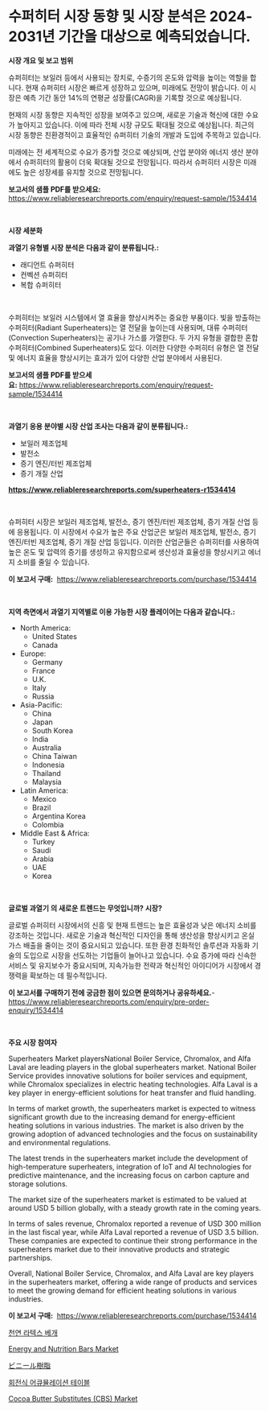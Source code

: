 <p><h1>수퍼히터 시장 동향 및 시장 분석은 2024-2031년 기간을 대상으로 예측되었습니다.</h1></p><p><strong>시장 개요 및 보고 범위</strong></p>
<p><p>슈퍼히터는 보일러 등에서 사용되는 장치로, 수증기의 온도와 압력을 높이는 역할을 합니다. 현재 슈퍼히터 시장은 빠르게 성장하고 있으며, 미래에도 전망이 밝습니다. 이 시장은 예측 기간 동안 14%의 연평균 성장률(CAGR)을 기록할 것으로 예상됩니다.</p><p>현재의 시장 동향은 지속적인 성장을 보여주고 있으며, 새로운 기술과 혁신에 대한 수요가 높아지고 있습니다. 이에 따라 전체 시장 규모도 확대될 것으로 예상됩니다. 최근의 시장 동향은 친환경적이고 효율적인 슈퍼히터 기술의 개발과 도입에 주목하고 있습니다.</p><p>미래에는 전 세계적으로 수요가 증가할 것으로 예상되며, 산업 분야와 에너지 생산 분야에서 슈퍼히터의 활용이 더욱 확대될 것으로 전망됩니다. 따라서 슈퍼히터 시장은 미래에도 높은 성장세를 유지할 것으로 전망됩니다.</p></p>
<p><strong>보고서의 샘플 PDF를 받으세요:</strong> <a href="https://www.reliableresearchreports.com/enquiry/request-sample/1534414">https://www.reliableresearchreports.com/enquiry/request-sample/1534414</a></p>
<p>&nbsp;</p>
<p><strong>시장 세분화</strong></p>
<p><strong>과열기 유형별 시장 분석은 다음과 같이 분류됩니다.:</strong></p>
<p><ul><li>래디언트 슈퍼히터</li><li>컨벡션 슈퍼히터</li><li>복합 슈퍼히터</li></ul></p>
<p>&nbsp;</p>
<p><p>수퍼히터는 보일러 시스템에서 열 효율을 향상시켜주는 중요한 부품이다. 빛을 방출하는 수퍼히터(Radiant Superheaters)는 열 전달을 높이는데 사용되며, 대류 수퍼히터(Convection Superheaters)는 공기나 가스를 가열한다. 두 가지 유형을 결합한 혼합 수퍼히터(Combined Superheaters)도 있다. 이러한 다양한 수퍼히터 유형은 열 전달 및 에너지 효율을 향상시키는 효과가 있어 다양한 산업 분야에서 사용된다.</p></p>
<p><strong>보고서의 샘플 PDF를 받으세요:</strong>&nbsp;<a href="https://www.reliableresearchreports.com/enquiry/request-sample/1534414">https://www.reliableresearchreports.com/enquiry/request-sample/1534414</a></p>
<p>&nbsp;</p>
<p><strong> 과열기 응용 분야별 시장 산업 조사는 다음과 같이 분류됩니다.:</strong></p>
<p><ul><li>보일러 제조업체</li><li>발전소</li><li>증기 엔진/터빈 제조업체</li><li>증기 개질 산업</li></ul></p>
<p><strong><a href="https://www.reliableresearchreports.com/superheaters-r1534414">https://www.reliableresearchreports.com/superheaters-r1534414</a></strong></p>
<p>&nbsp;</p>
<p><p>슈퍼히터 시장은 보일러 제조업체, 발전소, 증기 엔진/터빈 제조업체, 증기 개질 산업 등에 응용됩니다. 이 시장에서 수요가 높은 주요 산업군은 보일러 제조업체, 발전소, 증기 엔진/터빈 제조업체, 증기 개질 산업 등입니다. 이러한 산업군들은 슈퍼히터를 사용하여 높은 온도 및 압력의 증기를 생성하고 유지함으로써 생산성과 효율성을 향상시키고 에너지 소비를 줄일 수 있습니다.</p></p>
<p><strong>이 보고서 구매:</strong>&nbsp; <a href="https://www.reliableresearchreports.com/purchase/1534414">https://www.reliableresearchreports.com/purchase/1534414</a></p>
<p>&nbsp;</p>
<p><strong>지역 측면에서 과열기 지역별로 이용 가능한 시장 플레이어는 다음과 같습니다.:</strong></p>
<p><ul>
    <li>
        North America:
        <ul>
            <li>United States</li>
            <li>Canada</li>
        </ul>
    </li>
    <li>
        Europe:
        <ul>
            <li>Germany</li>
            <li>France</li>
            <li>U.K.</li>
            <li>Italy</li>
            <li>Russia</li>
        </ul>
    </li>
    <li>
        Asia-Pacific:
        <ul>
            <li>China</li>
            <li>Japan</li>
            <li>South Korea</li>
            <li>India</li>
            <li>Australia</li>
            <li>China Taiwan</li>
            <li>Indonesia</li>
            <li>Thailand</li>
            <li>Malaysia</li>
        </ul>
    </li>
    <li>
        Latin America:
        <ul>
            <li>Mexico</li>
            <li>Brazil</li>
            <li>Argentina Korea</li>
            <li>Colombia</li>
        </ul>
    </li>
    <li>
        Middle East & Africa:
        <ul>
            <li>Turkey</li>
            <li>Saudi</li>
            <li>Arabia</li>
            <li>UAE</li>
            <li>Korea</li>
        </ul>
    </li>
    </ul></p>
<p>&nbsp;</p>
<p><strong>글로벌 과열기 의 새로운 트렌드는 무엇입니까? 시장?</strong></p>
<p><p>글로벌 슈퍼히터 시장에서의 신흥 및 현재 트렌드는 높은 효율성과 낮은 에너지 소비를 강조하는 것입니다. 새로운 기술과 혁신적인 디자인을 통해 생산성을 향상시키고 온실 가스 배출을 줄이는 것이 중요시되고 있습니다. 또한 환경 친화적인 솔루션과 자동화 기술의 도입으로 시장을 선도하는 기업들이 늘어나고 있습니다. 수요 증가에 따라 신속한 서비스 및 유지보수가 중요시되며, 지속가능한 전략과 혁신적인 아이디어가 시장에서 경쟁력을 확보하는 데 필수적입니다.</p></p>
<p><strong>이 보고서를 구매하기 전에 궁금한 점이 있으면 문의하거나 공유하세요.</strong>- <a href="https://www.reliableresearchreports.com/enquiry/pre-order-enquiry/1534414">https://www.reliableresearchreports.com/enquiry/pre-order-enquiry/1534414</a></p>
<p>&nbsp;</p>
<p><strong>주요 시장 참여자</strong></p>
<p><p>Superheaters Market playersNational Boiler Service, Chromalox, and Alfa Laval are leading players in the global superheaters market. National Boiler Service provides innovative solutions for boiler services and equipment, while Chromalox specializes in electric heating technologies. Alfa Laval is a key player in energy-efficient solutions for heat transfer and fluid handling.</p><p>In terms of market growth, the superheaters market is expected to witness significant growth due to the increasing demand for energy-efficient heating solutions in various industries. The market is also driven by the growing adoption of advanced technologies and the focus on sustainability and environmental regulations.</p><p>The latest trends in the superheaters market include the development of high-temperature superheaters, integration of IoT and AI technologies for predictive maintenance, and the increasing focus on carbon capture and storage solutions.</p><p>The market size of the superheaters market is estimated to be valued at around USD 5 billion globally, with a steady growth rate in the coming years.</p><p>In terms of sales revenue, Chromalox reported a revenue of USD 300 million in the last fiscal year, while Alfa Laval reported a revenue of USD 3.5 billion. These companies are expected to continue their strong performance in the superheaters market due to their innovative products and strategic partnerships.</p><p>Overall, National Boiler Service, Chromalox, and Alfa Laval are key players in the superheaters market, offering a wide range of products and services to meet the growing demand for efficient heating solutions in various industries.</p></p>
<p><strong>이 보고서 구매:</strong>&nbsp;&nbsp;<a href="https://www.reliableresearchreports.com/purchase/1534414">https://www.reliableresearchreports.com/purchase/1534414</a></p>
<p><p><a href="https://medium.com/@snake68678/%EC%B2%9C%EC%97%B0-%EB%9D%BC%ED%85%8D%EC%8A%A4-%EB%B2%A0%EA%B0%9C-%EC%8B%9C%EC%9E%A5-%EA%B7%9C%EB%AA%A8%EB%8A%94-%EA%B8%80%EB%A1%9C%EB%B2%8C-%EC%82%B0%EC%97%85%EC%97%90%EC%84%9C-%EC%B5%9C%EA%B3%A0%EC%9D%98-%EB%A7%88%EC%BC%80%ED%8C%85-%EC%B1%84%EB%84%90%EC%9D%84-%EB%B3%B4%EC%97%AC%EC%A4%8D%EB%8B%88%EB%8B%A4-a14d569f80ff">천연 라텍스 베개</a></p><p><a href="https://github.com/guneycigdem35/Market-Research-Report-List-2/blob/main/energy-and-nutrition-bars-market.md">Energy and Nutrition Bars Market</a></p><p><a href="https://medium.com/@dylancoleman70/%E3%83%93%E3%83%8B%E3%83%BC%E3%83%AB%E6%A8%B9%E8%84%82%E5%B8%82%E5%A0%B4%E3%81%AE%E8%A6%8F%E6%A8%A1%E3%81%A8%E5%B8%82%E5%A0%B4%E5%8B%95%E5%90%91-%E5%AE%8C%E5%85%A8%E3%81%AA%E7%94%A3%E6%A5%AD%E6%A6%82%E8%A6%81-2024%E5%B9%B4%E3%81%8B%E3%82%892031%E5%B9%B4-7f6b3484b26d">ビニール樹脂</a></p><p><a href="https://medium.com/@flower89678/%EB%A1%9C%ED%84%B0%EB%A6%AC-%EC%B6%95%EC%A0%81-%ED%85%8C%EC%9D%B4%EB%B8%94-%EC%8B%9C%EC%9E%A5-%EC%84%B1%EA%B3%B5%EC%A0%81%EC%9D%B8-%EB%B9%84%EC%A6%88%EB%8B%88%EC%8A%A4-%EC%A0%84%EB%9E%B5%EC%9D%98-%EC%97%B4%EC%87%A0-2031%EB%85%84%EA%B9%8C%EC%A7%80-%EC%98%88%EC%B8%A1-7c9953b549ac">회전식 어큐뮬레이션 테이블</a></p><p><a href="https://github.com/biheemgalvinlouises6hokrh3h/Market-Research-Report-List-1/blob/main/cocoa-butter-substitutes-cbs-market.md">Cocoa Butter Substitutes (CBS) Market</a></p></p>
